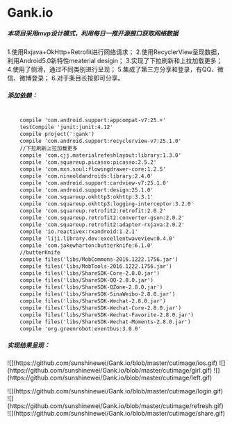 # Gank.io
##### 本项目采用mvp设计模式，利用每日一推开源接口获取网络数据
1.使用Rxjava+OkHttp+Retrofit进行网络请求；
2.使用RecyclerView呈现数据，利用Android5.0新特性meaterial desigin；
3.实现了下拉刷新和上拉加载更多；
4.使用了侧滑，通过不同类别进行呈现；
5.集成了第三方分享和登录，有QQ、微信、微博登录；
6.对于条目长按即可分享。
##### 添加依赖：
<pre><code>
    compile 'com.android.support:appcompat-v7:25.+'
    testCompile 'junit:junit:4.12'
    compile project(':gank')
    compile 'com.android.support:recyclerview-v7:25.1.0'
    //下拉刷新上拉加载更多
    compile 'com.cjj.materialrefeshlayout:library:1.3.0'
    compile 'com.squareup.picasso:picasso:2.5.2'
    compile 'com.mxn.soul:flowingdrawer-core:1.2.5'
    compile 'com.nineoldandroids:library:2.4.0'
    compile 'com.android.support:cardview-v7:25.1.0'
    compile 'com.android.support:design:25.1.0'
    compile 'com.squareup.okhttp3:okhttp:3.3.1'
    compile 'com.squareup.okhttp3:logging-interceptor:3.2.0'
    compile 'com.squareup.retrofit2:retrofit:2.0.2'
    compile 'com.squareup.retrofit2:converter-gson:2.0.2'
    compile 'com.squareup.retrofit2:adapter-rxjava:2.0.2'
    compile 'io.reactivex:rxandroid:1.2.1'
    compile 'liji.library.dev:excellentwaveview:0.4.0'
    compile 'com.jakewharton:butterknife:6.1.0'
    //butterKnife
    compile files('libs/MobCommons-2016.1222.1756.jar')
    compile files('libs/MobTools-2016.1222.1756.jar')
    compile files('libs/ShareSDK-Core-2.8.0.jar')
    compile files('libs/ShareSDK-QQ-2.8.0.jar')
    compile files('libs/ShareSDK-QZone-2.8.0.jar')
    compile files('libs/ShareSDK-SinaWeibo-2.8.0.jar')
    compile files('libs/ShareSDK-Wechat-2.8.0.jar')
    compile files('libs/ShareSDK-Wechat-Core-2.8.0.jar')
    compile files('libs/ShareSDK-Wechat-Favorite-2.8.0.jar')
    compile files('libs/ShareSDK-Wechat-Moments-2.8.0.jar')
    compile 'org.greenrobot:eventbus:3.0.0'
</code></pre>

##### 实现结果呈现：
<p>
![](https://github.com/sunshinewei/Gank.io/blob/master/cutimage/ios.gif)
![](https://github.com/sunshinewei/Gank.io/blob/master/cutimage/girl.gif)
![](https://github.com/sunshinewei/Gank.io/blob/master/cutimage/left.gif)
</p>
<p>
![](https://github.com/sunshinewei/Gank.io/blob/master/cutimage/login.gif)
![](https://github.com/sunshinewei/Gank.io/blob/master/cutimage/refresh.gif)
![](https://github.com/sunshinewei/Gank.io/blob/master/cutimage/share.gif)
</p>
